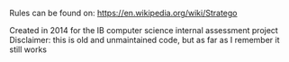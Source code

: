 Rules can be found on: https://en.wikipedia.org/wiki/Stratego

Created in 2014 for the IB computer science internal assessment project
Disclaimer: this is old and unmaintained code, but as far as I remember it still works
